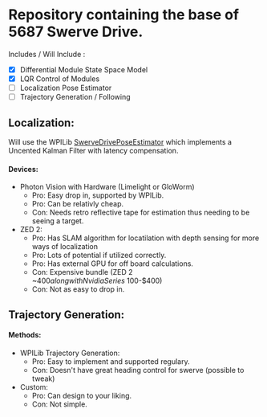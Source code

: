# Repository containing the base of 5687 Swerve Drive.

Includes / Will Include :
  - [x] Differential Module State Space Model
  - [x] LQR Control of Modules
  - [ ] Localization Pose Estimator
  - [ ] Trajectory Generation / Following

## Localization:
Will use the WPILib [SwerveDrivePoseEstimator](https://docs.wpilib.org/en/stable/docs/software/advanced-controls/state-space/state-space-pose_state-estimators.html) which implements a Uncented Kalman Filter with latency compensation. <br />
#### Devices:
  - Photon Vision with Hardware (Limelight or GloWorm)
    - Pro: Easy drop in, supported by WPILib. 
    - Pro: Can be relativly cheap.
    - Con: Needs retro reflective tape for estimation thus needing to be seeing a target. 
  - ZED 2:
    - Pro: Has SLAM algorithm for locatilation with depth sensing for more ways of localization
    - Pro: Lots of potential if utilized correctly.
    - Pro: Has external GPU for off board calculations.
    - Con: Expensive bundle (ZED 2 ~$400 along with Nvidia Series ~$100-$400)
    - Con: Not as easy to drop in.

## Trajectory Generation:
#### Methods:
  - WPILib Trajectory Generation:
    - Pro: Easy to implement and supported regulary.
    - Con: Doesn't have great heading control for swerve (possible to tweak)
  - Custom:
    - Pro: Can design to your liking.
    - Con: Not simple.
